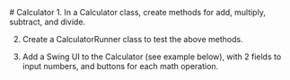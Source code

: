 
 <div id="moduleIndex">
  # Calculator
  1. In a Calculator class, create methods for add, multiply, subtract, and divide.

2. Create a CalculatorRunner class to test the above methods.

3. Add a Swing UI to the Calculator (see example below), with 2 fields to input numbers, and buttons for each math operation.
 </div>

